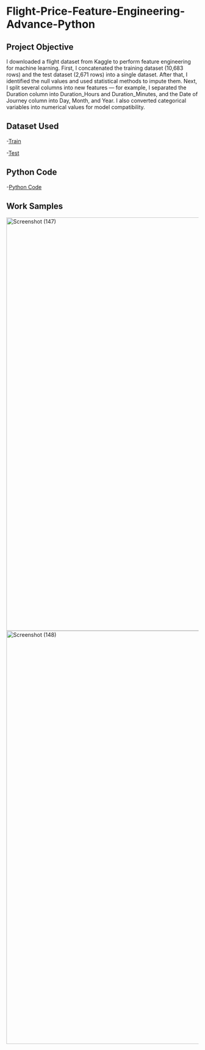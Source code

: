 # Flight-Price-Feature-Engineering-Advance-Python

## Project Objective
I downloaded a flight dataset from Kaggle to perform feature engineering for machine learning. First, I concatenated the training dataset (10,683 rows) and the test dataset (2,671 rows) into a single dataset. After that, I identified the null values and used statistical methods to impute them. Next, I split several columns into new features — for example, I separated the Duration column into Duration_Hours and Duration_Minutes, and the Date of Journey column into Day, Month, and Year. I also converted categorical variables into numerical values for model compatibility.

## Dataset Used

-<a href="https://github.com/AsheeshSinghrajput/Flight-Price-Feature-Engineering-Advance-Python/blob/main/Data_Train.xlsx">Train</a>

-<a href="https://github.com/AsheeshSinghrajput/Flight-Price-Feature-Engineering-Advance-Python/blob/main/Test_set.xlsx">Test</a>

## Python Code

-<a href="https://github.com/AsheeshSinghrajput/Flight-Price-Feature-Engineering-Advance-Python/blob/main/Flight%20Price%20Prediciton%20Feature%20Engineering.ipynb">Python Code</a>

## Work Samples 
<img width="1920" height="1080" alt="Screenshot (147)" src="https://github.com/user-attachments/assets/c287defc-8ac6-4c2b-bcbe-4b7c365aa4a2" />



<img width="1920" height="1080" alt="Screenshot (148)" src="https://github.com/user-attachments/assets/02210d72-d633-4792-8e4e-fc76d0dc7ea5" />


